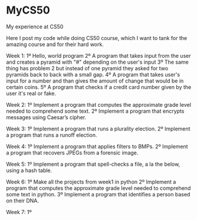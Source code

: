 # MyCS50
My experience at CS50

Here I post my code while doing CS50 course, which I want to tank for the amazing course and for their hard work.

Week 1:
 1º Hello, world program
 2º A program that takes input from the user and creates a pyramid with "#" depending on the user's input
 3º The same thing has problem 2 but instead of one pyramid they asked for two pyramids back to back with a small gap.
 4º A program that takes user's input for a number and than gives the amount of change that would be in certain coins.
 5º A program that checks if a credit card number given by the user it's real or fake.

Week 2:
 1º Implement a program that computes the approximate grade level needed to comprehend some text.
 2º Implement a program that encrypts messages using Caesar’s cipher.

Week 3:
 1º Implement a program that runs a plurality election.
 2º Implement a program that runs a runoff election.
 
Week 4:
 1º Implement a program that applies filters to BMPs.
 2º Implement a program that recovers JPEGs from a forensic image.

Week 5:
 1º Implement a program that spell-checks a file, a la the below, using a hash table.

Week 6:
 1º Make all the projects from week1 in python
 2º Implement a program that computes the approximate grade level needed to comprehend some text in python.
 3º Implement a program that identifies a person based on their DNA.
 
Week 7:
 1º

